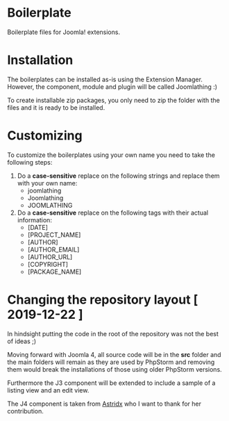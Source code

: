 # Boilerplate
Boilerplate files for Joomla! extensions.

# Installation
The boilerplates can be installed as-is using the Extension Manager. However, the component, module and plugin will be called Joomlathing :)

To create installable zip packages, you only need to zip the folder with the files and it is ready to be installed.

# Customizing
To customize the boilerplates using your own name you need to take the following steps:

1. Do a **case-sensitive** replace on the following strings and replace them with your own name:
   * joomlathing
   * Joomlathing
   * JOOMLATHING
2. Do a **case-sensitive** replace on the following tags with their actual information:
   * [DATE]
   * [PROJECT_NAME]
   * [AUTHOR]
   * [AUTHOR_EMAIL]
   * [AUTHOR_URL]
   * [COPYRIGHT]
   * [PACKAGE_NAME]
   
# Changing the repository layout [ 2019-12-22 ]
In hindsight putting the code in the root of the repository was not the
best of ideas ;)

Moving forward with Joomla 4, all source code will be in the **src** folder
and the main folders will remain as they are used by PhpStorm and removing
them would break the installations of those using older PhpStorm versions.

Furthermore the J3 component will be extended to include a sample of a
listing view and an edit view.

The J4 component is taken from [Astridx](https://github.com/astridx/boilerplate) who I want to thank for her contribution. 
